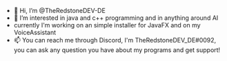 - 👋 Hi, I’m @TheRedstoneDEV-DE
- 👀 I’m interested in java and c++ programming and in anything around AI
- currently I'm working on an simple installer 
for JavaFX and on my VoiceAssistant
- 📫 You can reach me through Discord, 
I'm TheRedstoneDEV_DE#0092, you can ask any question 
you have about my programs and get support!

<!---
TheRedstoneDEV-DE/TheRedstoneDEV-DE is a ✨ special ✨ repository because its `README.md` (this file) appears on your GitHub profile.
You can click the Preview link to take a look at your changes.
--->

